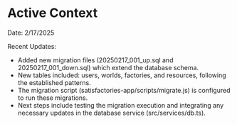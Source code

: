 # Active Context

Date: 2/17/2025

Recent Updates:
- Added new migration files (20250217_001_up.sql and 20250217_001_down.sql) which extend the database schema.
- New tables included: users, worlds, factories, and resources, following the established patterns.
- The migration script (satisfactories-app/scripts/migrate.js) is configured to run these migrations.
- Next steps include testing the migration execution and integrating any necessary updates in the database service (src/services/db.ts).
